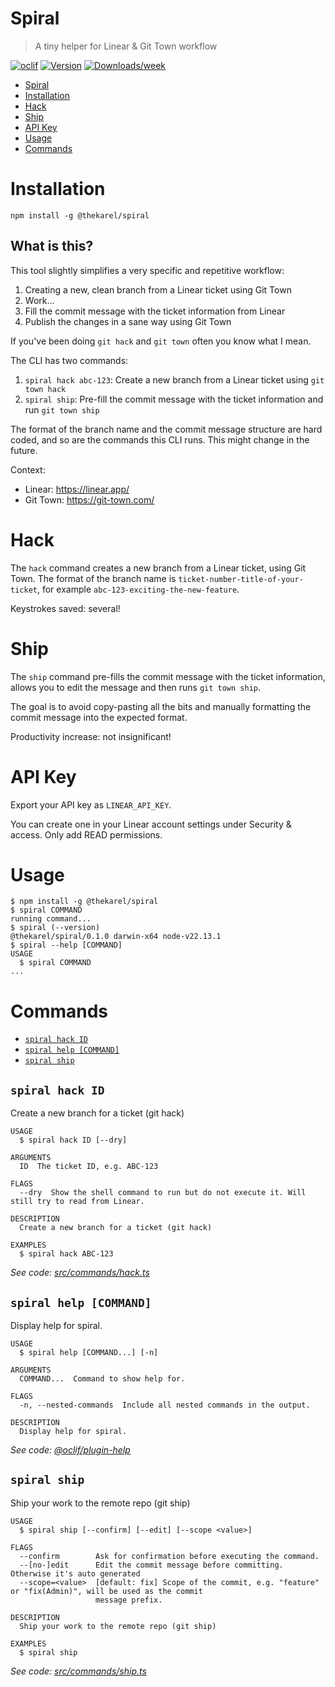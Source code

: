 # Spiral

> A tiny helper for Linear & Git Town workflow

[![oclif](https://img.shields.io/badge/cli-oclif-brightgreen.svg)](https://oclif.io)
[![Version](https://img.shields.io/npm/v/@thekarel/spiral.svg)](https://npmjs.org/package/@thekarel/spiral)
[![Downloads/week](https://img.shields.io/npm/dw/@thekarel/spiral.svg)](https://npmjs.org/package/@thekarel/spiral)

<!-- toc -->
* [Spiral](#spiral)
* [Installation](#installation)
* [Hack](#hack)
* [Ship](#ship)
* [API Key](#api-key)
* [Usage](#usage)
* [Commands](#commands)
<!-- tocstop -->

# Installation

```
npm install -g @thekarel/spiral
```

## What is this?

This tool slightly simplifies a very specific and repetitive workflow:

1. Creating a new, clean branch from a Linear ticket using Git Town
2. Work...
3. Fill the commit message with the ticket information from Linear
4. Publish the changes in a sane way using Git Town

If you've been doing `git hack` and `git town` often you know what I mean.

The CLI has two commands:

1. `spiral hack abc-123`: Create a new branch from a Linear ticket using `git town hack`
2. `spiral ship`: Pre-fill the commit message with the ticket information and run `git town ship`

The format of the branch name and the commit message structure are hard coded, and so are the commands this CLI runs.
This might change in the future.

Context:

- Linear: https://linear.app/
- Git Town: https://git-town.com/

# Hack

The `hack` command creates a new branch from a Linear ticket, using Git Town.
The format of the branch name is `ticket-number-title-of-your-ticket`, for example `abc-123-exciting-the-new-feature`.

Keystrokes saved: several!

# Ship

The `ship` command pre-fills the commit message with the ticket information,
allows you to edit the message and then runs `git town ship`.

The goal is to avoid copy-pasting all the bits and manually formatting the commit message into the expected format.

Productivity increase: not insignificant!

# API Key

Export your API key as `LINEAR_API_KEY`.

You can create one in your Linear account settings under Security & access.
Only add READ permissions.

# Usage

<!-- usage -->
```sh-session
$ npm install -g @thekarel/spiral
$ spiral COMMAND
running command...
$ spiral (--version)
@thekarel/spiral/0.1.0 darwin-x64 node-v22.13.1
$ spiral --help [COMMAND]
USAGE
  $ spiral COMMAND
...
```
<!-- usagestop -->

# Commands

<!-- commands -->
* [`spiral hack ID`](#spiral-hack-id)
* [`spiral help [COMMAND]`](#spiral-help-command)
* [`spiral ship`](#spiral-ship)

## `spiral hack ID`

Create a new branch for a ticket (git hack)

```
USAGE
  $ spiral hack ID [--dry]

ARGUMENTS
  ID  The ticket ID, e.g. ABC-123

FLAGS
  --dry  Show the shell command to run but do not execute it. Will still try to read from Linear.

DESCRIPTION
  Create a new branch for a ticket (git hack)

EXAMPLES
  $ spiral hack ABC-123
```

_See code: [src/commands/hack.ts](https://github.com/thekarel/spiral/blob/v0.1.0/src/commands/hack.ts)_

## `spiral help [COMMAND]`

Display help for spiral.

```
USAGE
  $ spiral help [COMMAND...] [-n]

ARGUMENTS
  COMMAND...  Command to show help for.

FLAGS
  -n, --nested-commands  Include all nested commands in the output.

DESCRIPTION
  Display help for spiral.
```

_See code: [@oclif/plugin-help](https://github.com/oclif/plugin-help/blob/v6.2.31/src/commands/help.ts)_

## `spiral ship`

Ship your work to the remote repo (git ship)

```
USAGE
  $ spiral ship [--confirm] [--edit] [--scope <value>]

FLAGS
  --confirm        Ask for confirmation before executing the command.
  --[no-]edit      Edit the commit message before committing. Otherwise it's auto generated
  --scope=<value>  [default: fix] Scope of the commit, e.g. "feature" or "fix(Admin)", will be used as the commit
                   message prefix.

DESCRIPTION
  Ship your work to the remote repo (git ship)

EXAMPLES
  $ spiral ship
```

_See code: [src/commands/ship.ts](https://github.com/thekarel/spiral/blob/v0.1.0/src/commands/ship.ts)_
<!-- commandsstop -->
